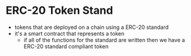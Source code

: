 # ERC-20 Token Stand
- tokens that are deployed on a chain using a ERC-20 standard
- it's a smart contract that represents a token
    - if all of the functions for the standard are written then we have a 
    ERC-20 standard compliant token